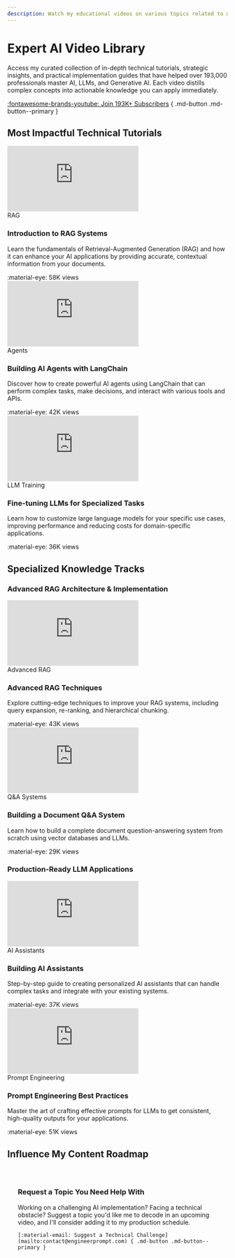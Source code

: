 ```yaml
---
description: Watch my educational videos on various topics related to my field of expertise.
---
```


# Expert AI Video Library

Access my curated collection of in-depth technical tutorials, strategic insights, and practical implementation guides that have helped over 193,000 professionals master AI, LLMs, and Generative AI. Each video distills complex concepts into actionable knowledge you can apply immediately.

[:fontawesome-brands-youtube: Join 193K+ Subscribers](https://www.youtube.com/@engineerprompt) { .md-button .md-button--primary }

## Most Impactful Technical Tutorials

<div class="video-grid">
  <div class="video-card">
    <div class="video-wrapper">
      <iframe src="https://www.youtube.com/embed/T-D1OfcDW1M" title="Introduction to RAG Systems" frameborder="0" allow="accelerometer; autoplay; clipboard-write; encrypted-media; gyroscope; picture-in-picture" allowfullscreen></iframe>
    </div>
    <div class="video-info">
      <span class="video-category">RAG</span>
      <h3>Introduction to RAG Systems</h3>
      <p>Learn the fundamentals of Retrieval-Augmented Generation (RAG) and how it can enhance your AI applications by providing accurate, contextual information from your documents.</p>
      <div class="video-stats">
        <span>:material-eye: 58K views</span>
      </div>
    </div>
  </div>
  
  <div class="video-card">
    <div class="video-wrapper">
      <iframe src="https://www.youtube.com/embed/jSP-gSEyVeI" title="Building AI Agents with LangChain" frameborder="0" allow="accelerometer; autoplay; clipboard-write; encrypted-media; gyroscope; picture-in-picture" allowfullscreen></iframe>
    </div>
    <div class="video-info">
      <span class="video-category">Agents</span>
      <h3>Building AI Agents with LangChain</h3>
      <p>Discover how to create powerful AI agents using LangChain that can perform complex tasks, make decisions, and interact with various tools and APIs.</p>
      <div class="video-stats">
        <span>:material-eye: 42K views</span>
      </div>
    </div>
  </div>
  
  <div class="video-card">
    <div class="video-wrapper">
      <iframe src="https://www.youtube.com/embed/b10JzyCUoYA" title="Fine-tuning LLMs for Specialized Tasks" frameborder="0" allow="accelerometer; autoplay; clipboard-write; encrypted-media; gyroscope; picture-in-picture" allowfullscreen></iframe>
    </div>
    <div class="video-info">
      <span class="video-category">LLM Training</span>
      <h3>Fine-tuning LLMs for Specialized Tasks</h3>
      <p>Learn how to customize large language models for your specific use cases, improving performance and reducing costs for domain-specific applications.</p>
      <div class="video-stats">
        <span>:material-eye: 36K views</span>
      </div>
    </div>
  </div>
</div>

## Specialized Knowledge Tracks

### Advanced RAG Architecture & Implementation

<div class="video-grid">
  <div class="video-card">
    <div class="video-wrapper">
      <iframe src="https://www.youtube.com/embed/95-qqL6BIpk" title="Advanced RAG Techniques" frameborder="0" allow="accelerometer; autoplay; clipboard-write; encrypted-media; gyroscope; picture-in-picture" allowfullscreen></iframe>
    </div>
    <div class="video-info">
      <span class="video-category">Advanced RAG</span>
      <h3>Advanced RAG Techniques</h3>
      <p>Explore cutting-edge techniques to improve your RAG systems, including query expansion, re-ranking, and hierarchical chunking.</p>
      <div class="video-stats">
        <span>:material-eye: 43K views</span>
      </div>
    </div>
  </div>
  
  <div class="video-card">
    <div class="video-wrapper">
      <iframe src="https://www.youtube.com/embed/cVA1RPsGQcw" title="Building a Document Q&A System" frameborder="0" allow="accelerometer; autoplay; clipboard-write; encrypted-media; gyroscope; picture-in-picture" allowfullscreen></iframe>
    </div>
    <div class="video-info">
      <span class="video-category">Q&A Systems</span>
      <h3>Building a Document Q&A System</h3>
      <p>Learn how to build a complete document question-answering system from scratch using vector databases and LLMs.</p>
      <div class="video-stats">
        <span>:material-eye: 29K views</span>
      </div>
    </div>
  </div>
</div>

### Production-Ready LLM Applications

<div class="video-grid">
  <div class="video-card">
    <div class="video-wrapper">
      <iframe src="https://www.youtube.com/embed/dKFnJCtcfMk" title="Building AI Assistants" frameborder="0" allow="accelerometer; autoplay; clipboard-write; encrypted-media; gyroscope; picture-in-picture" allowfullscreen></iframe>
    </div>
    <div class="video-info">
      <span class="video-category">AI Assistants</span>
      <h3>Building AI Assistants</h3>
      <p>Step-by-step guide to creating personalized AI assistants that can handle complex tasks and integrate with your existing systems.</p>
      <div class="video-stats">
        <span>:material-eye: 37K views</span>
      </div>
    </div>
  </div>
  
  <div class="video-card">
    <div class="video-wrapper">
      <iframe src="https://www.youtube.com/embed/OgYQAS9LY3o" title="Prompt Engineering Best Practices" frameborder="0" allow="accelerometer; autoplay; clipboard-write; encrypted-media; gyroscope; picture-in-picture" allowfullscreen></iframe>
    </div>
    <div class="video-info">
      <span class="video-category">Prompt Engineering</span>
      <h3>Prompt Engineering Best Practices</h3>
      <p>Master the art of crafting effective prompts for LLMs to get consistent, high-quality outputs for your applications.</p>
      <div class="video-stats">
        <span>:material-eye: 51K views</span>
      </div>
    </div>
  </div>
</div>

## Influence My Content Roadmap

<div class="card">
  <div style="padding: 1.5rem;">
    <h3>Request a Topic You Need Help With</h3>
    <p>Working on a challenging AI implementation? Facing a technical obstacle? Suggest a topic you'd like me to decode in an upcoming video, and I'll consider adding it to my production schedule.</p>
    
    [:material-email: Suggest a Technical Challenge](mailto:contact@engineerprompt.com) { .md-button .md-button--primary }
  </div>
</div>
